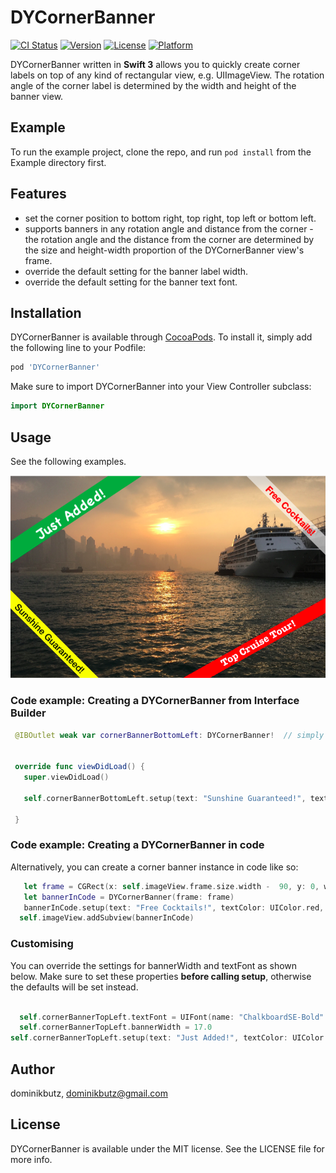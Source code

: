 # DYCornerBanner

[![CI Status](http://img.shields.io/travis/dominikbutz/DYCornerBanner.svg?style=flat)](https://travis-ci.org/dominikbutz/DYCornerBanner)
[![Version](https://img.shields.io/cocoapods/v/DYCornerBanner.svg?style=flat)](http://cocoapods.org/pods/DYCornerBanner)
[![License](https://img.shields.io/cocoapods/l/DYCornerBanner.svg?style=flat)](http://cocoapods.org/pods/DYCornerBanner)
[![Platform](https://img.shields.io/cocoapods/p/DYCornerBanner.svg?style=flat)](http://cocoapods.org/pods/DYCornerBanner)


DYCornerBanner written in **Swift 3** allows you to quickly create corner labels on top of any kind of rectangular view, e.g. UIImageView. The rotation angle of the corner label is determined by the width and height of the banner view.  

## Example

To run the example project, clone the repo, and run `pod install` from the Example directory first.

## Features

* set the corner position to bottom right, top right, top left or bottom left.
* supports banners in any rotation angle and distance from the corner - the rotation angle and the distance from the corner are determined by the size and height-width proportion of the DYCornerBanner view's frame. 
* override the default setting for the banner label width. 
* override the default setting for the banner text font.

## Installation

DYCornerBanner is available through [CocoaPods](http://cocoapods.org). To install
it, simply add the following line to your Podfile:

```ruby
pod 'DYCornerBanner'
```

Make sure to import DYCornerBanner into your View Controller subclass:

```Swift
import DYCornerBanner
```

## Usage

See the following examples.

![DYCornerBanner examples](./gitResources/cornerBannerExamples.png "Corner banner examples")

### Code example: Creating a DYCornerBanner from Interface Builder

```Swift
 @IBOutlet weak var cornerBannerBottomLeft: DYCornerBanner!  // simply drop a UIView into the VC from interface builder in storyboard  and set the UIView class to DYCornerBanner
 

 override func viewDidLoad() {
   super.viewDidLoad()
   
   self.cornerBannerBottomLeft.setup(text: "Sunshine Guaranteed!", textColor: 	UIColor.black, bannerColor: UIColor.yellow, position: .bottomLeft)
   
 }

```

### Code example: Creating a DYCornerBanner in code

Alternatively, you can create a corner banner instance in code like so: 
```Swift
   let frame = CGRect(x: self.imageView.frame.size.width -  90, y: 0, width: 90, height: 90)
   let bannerInCode = DYCornerBanner(frame: frame)
   bannerInCode.setup(text: "Free Cocktails!", textColor: UIColor.red, bannerColor: UIColor.white.withAlphaComponent(0.6), position: .topRight)
  self.imageView.addSubview(bannerInCode)
```


### Customising
You can override the settings for bannerWidth and textFont as shown below. Make sure to set these properties **before calling setup**, otherwise the defaults will be set instead. 

```Swift

  self.cornerBannerTopLeft.textFont = UIFont(name: "ChalkboardSE-Bold" , size: 15.0)!
  self.cornerBannerTopLeft.bannerWidth = 17.0
self.cornerBannerTopLeft.setup(text: "Just Added!", textColor: UIColor.white, bannerColor: UIColor.grassGreen(), position: .topLeft)

```


## Author

dominikbutz, dominikbutz@gmail.com

## License

DYCornerBanner is available under the MIT license. See the LICENSE file for more info.


